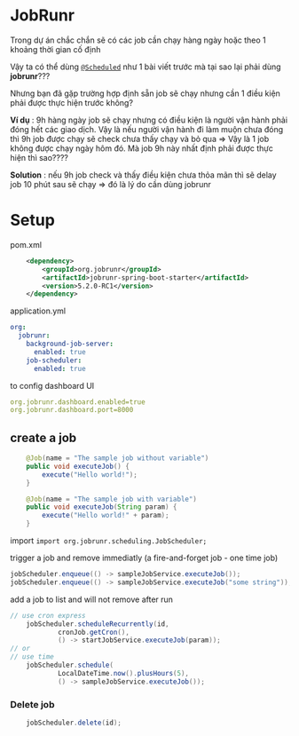 # JobRunr

Trong dự án chắc chắn sẽ có các job cần chạy hàng ngày hoặc theo 1 khoảng thời gian cố định

Vậy ta có thể dùng [`@Scheduled`](blog-post-1.html?java=scheduler) như 1 bài viết trước mà tại sao lại phải dùng **jobrunr**???

Nhưng bạn đã gặp trường hợp định sẵn job sẽ chạy nhưng cần 1 điều kiện phải được thực hiện trước không?

**Ví dụ** : 9h hàng ngày job sẽ chạy nhưng có điều kiện là người vận hành phải đóng hết các giao dịch. Vậy là nếu người vận hành đi làm muộn chưa đóng thì 9h job được chạy sẽ check chưa thấy chạy và bỏ qua => Vậy là 1 job không được chạy ngày hôm đó. Mà job 9h này nhất định phải được thực hiện thì sao????

**Solution** : nếu 9h job check và thấy điều kiện chưa thỏa mãn thì sẽ delay job 10 phút sau sẽ chạy => đó là lý do cần dùng jobrunr

# Setup

pom.xml

```xml
    <dependency>
        <groupId>org.jobrunr</groupId>
        <artifactId>jobrunr-spring-boot-starter</artifactId>
        <version>5.2.0-RC1</version>
    </dependency>
```

application.yml

```yml
org:
  jobrunr:
    background-job-server:
      enabled: true
    job-scheduler:
      enabled: true
```


to config dashboard UI

```yml
org.jobrunr.dashboard.enabled=true 
org.jobrunr.dashboard.port=8000
```

## create a job

```java
    @Job(name = "The sample job without variable")
    public void executeJob() {
        execute("Hello world!");
    }

    @Job(name = "The sample job with variable")
    public void executeJob(String param) {
        execute("Hello world!" + param);
    }
```

import `import org.jobrunr.scheduling.JobScheduler;`


trigger a job and remove immediatly (a fire-and-forget job - one time job)

```java
jobScheduler.enqueue(() -> sampleJobService.executeJob());
jobScheduler.enqueue(() -> sampleJobService.executeJob("some string"));
```

add a job to list and will not remove after run

```java
// use cron express
    jobScheduler.scheduleRecurrently(id,
            cronJob.getCron(),
            () -> startJobService.executeJob(param));
// or
// use time
    jobScheduler.schedule(
			LocalDateTime.now().plusHours(5),
			() -> sampleJobService.executeJob());

```

### **Delete job**

```java
    jobScheduler.delete(id);
```
